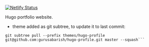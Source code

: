 [![Netlify Status](https://api.netlify.com/api/v1/badges/8179f50d-ca9d-4799-89c0-5d59da0d9f45/deploy-status)](https://app.netlify.com/sites/michalsramek/deploys)

Hugo portfolio website.

- theme added as git subtree, to update it to last commit:
```
git subtree pull --prefix themes/hugo-profile git@github.com:gurusabarish/hugo-profile.git master --squash```